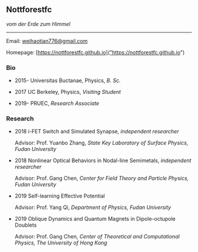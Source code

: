 ## Nottforestfc

_vom der Erde zum Himmel_

---

Email: [weihaotian776@gmail.com](weihaotian776@gmail.com)

Homepage: [https://nottforestfc.github.io]("https://nottforestfc.github.io")

### Bio


- 2015-     Universitas Buctanae, Physics, _B. Sc._

- 2017      UC Berkeley, Physics, _Visiting Student_

- 2019-     PRUEC, _Research Associate_

### Research


- 2018     i-FET Switch and Simulated Synapse, _independent researcher_

    Advisor: Prof. Yuanbo Zhang,
    _State Key Laboratory of Surface Physics, Fudan University_

- 2018      Nonlinear Optical Behaviors in Nodal-line Semimetals, _independent researcher_

    Advisor: Prof. Gang Chen,
    _Center for Field Theory and Particle Physics, Fudan University_

- 2019      Self-learning Effective Potential

    Advisor: Prof. Yang Qi,
    _Department of Physics, Fudan University_

- 2019      Oblique Dynamics and Quantum Magnets in Dipole-octupole Doublets

    Advisor: Prof. Gang Chen,
    _Center of Theoretical and Computational Physics, The University of Hong Kong_

